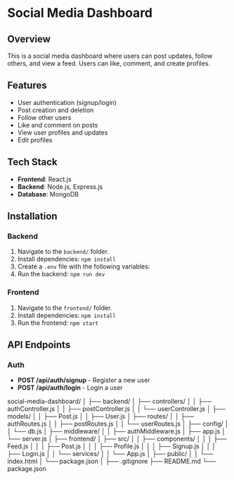 # Social Media Dashboard

## Overview
This is a social media dashboard where users can post updates, follow others, and view a feed. Users can like, comment, and create profiles.

## Features
- User authentication (signup/login)
- Post creation and deletion
- Follow other users
- Like and comment on posts
- View user profiles and updates
- Edit profiles

## Tech Stack
- **Frontend**: React.js
- **Backend**: Node.js, Express.js
- **Database**: MongoDB

## Installation

### Backend
1. Navigate to the `backend/` folder.
2. Install dependencies: `npm install`
3. Create a `.env` file with the following variables:
4. Run the backend: `npm run dev`

### Frontend
1. Navigate to the `frontend/` folder.
2. Install dependencies: `npm install`
3. Run the frontend: `npm start`

## API Endpoints

### Auth
- **POST /api/auth/signup** - Register a new user
- **POST /api/auth/login** - Login a user

social-media-dashboard/
│
├── backend/
│   ├── controllers/
│   │   ├── authController.js
│   │   ├── postController.js
│   │   └── userController.js
│   ├── models/
│   │   ├── Post.js
│   │   ├── User.js
│   ├── routes/
│   │   ├── authRoutes.js
│   │   ├── postRoutes.js
│   │   └── userRoutes.js
│   ├── config/
│   │   └── db.js
│   ├── middleware/
│   │   ├── authMiddleware.js
│   ├── app.js
│   └── server.js
│
├── frontend/
│   ├── src/
│   │   ├── components/
│   │   │   ├── Feed.js
│   │   │   ├── Post.js
│   │   │   ├── Profile.js
│   │   │   ├── Signup.js
│   │   │   ├── Login.js
│   │   └── services/
│   │   └── App.js
│   ├── public/
│   │   └── index.html
│   └── package.json
│
├── .gitignore
├── README.md
└── package.json
